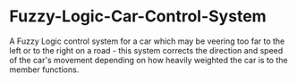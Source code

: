 # Fuzzy-Logic-Car-Control-System
A Fuzzy Logic control system for a car which may be veering too far to the left or to the right on a road - this system corrects the direction and speed of the car's movement depending on how heavily weighted the car is to the member functions.
